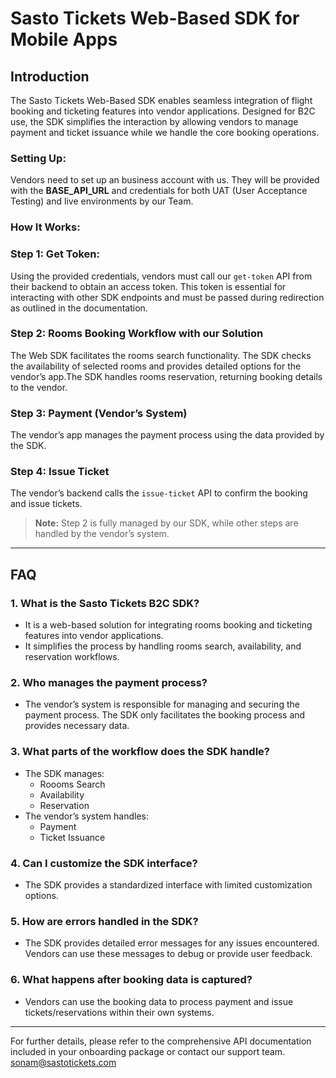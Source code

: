 # Sasto Tickets Web-Based SDK for Mobile Apps

## Introduction

The Sasto Tickets Web-Based SDK enables seamless integration of flight booking and ticketing features into vendor applications. Designed for B2C use, the SDK simplifies the interaction by allowing vendors to manage payment and ticket issuance while we handle the core booking operations.

### Setting Up:
Vendors need to set up an business account with us. They will be provided with the **BASE_API_URL** and credentials for both UAT (User Acceptance Testing) and live environments by our Team.

### How It Works:

<!-- ![Image title](images/st-b2c.png) -->

### Step 1: Get Token: 
Using the provided credentials, vendors must call our `get-token` API from their backend to obtain an access token. This token is essential for interacting with other SDK endpoints and must be passed during redirection as outlined in the documentation.

### Step 2: Rooms Booking Workflow with our Solution

The Web SDK facilitates the rooms search functionality. The SDK checks the availability of selected rooms and provides detailed options for the vendor’s app.The SDK handles rooms reservation, returning booking details to the vendor.

### Step 3: Payment (Vendor’s System)

The vendor’s app manages the payment process using the data provided by the SDK.

### Step 4: Issue Ticket

The vendor’s backend calls the `issue-ticket` API to confirm the booking and issue tickets.

> **Note:** Step 2 is fully managed by our SDK, while other steps are handled by the vendor’s system.

---

## FAQ

### 1. **What is the Sasto Tickets B2C SDK?**
   - It is a web-based solution for integrating rooms booking and ticketing features into vendor applications.
   - It simplifies the process by handling rooms search, availability, and reservation workflows.

### 2. **Who manages the payment process?**
   - The vendor’s system is responsible for managing and securing the payment process. The SDK only facilitates the booking process and provides necessary data.

### 3. **What parts of the workflow does the SDK handle?**
   - The SDK manages:
     - Roooms Search
     - Availability
     - Reservation
   - The vendor’s system handles:
     - Payment
     - Ticket Issuance

### 4. **Can I customize the SDK interface?**
   - The SDK provides a standardized interface with limited customization options.

### 5. **How are errors handled in the SDK?**
   - The SDK provides detailed error messages for any issues encountered. Vendors can use these messages to debug or provide user feedback.

### 6. **What happens after booking data is captured?**
   - Vendors can use the booking data to process payment and issue tickets/reservations within their own systems.

---

For further details, please refer to the comprehensive API documentation included in your onboarding package or contact our support team.
sonam@sastotickets.com

